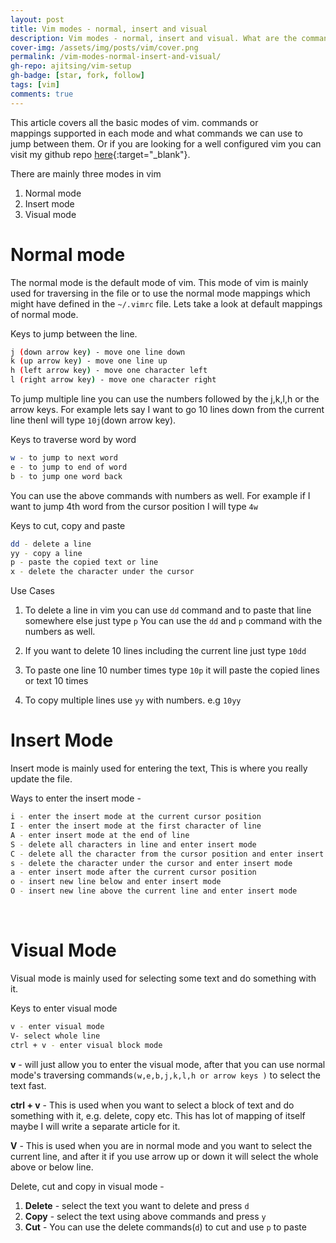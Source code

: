 ```yaml
---
layout: post
title: Vim modes - normal, insert and visual
description: Vim modes - normal, insert and visual. What are the commands or mappings supported in each mode. What commands can be used to jump between the modes.
cover-img: /assets/img/posts/vim/cover.png
permalink: /vim-modes-normal-insert-and-visual/
gh-repo: ajitsing/vim-setup
gh-badge: [star, fork, follow]
tags: [vim]
comments: true
---
```


This article covers all the basic modes of vim. commands or mappings supported in each mode and what commands we can use to jump between them. Or if you are looking for a well configured vim you can visit my github repo [here](https://github.com/ajitsing/vim-setup){:target="_blank"}.

There are mainly three modes in vim

1. Normal mode
2. Insert mode
3. Visual mode

# Normal mode

The normal mode is the default mode of vim. This mode of vim is mainly used for traversing in the file or to use the normal mode mappings which might have defined in the `~/.vimrc` file. Lets take a look at default mappings of normal mode.

Keys to jump between the line.

```bash
j (down arrow key) - move one line down
k (up arrow key) - move one line up
h (left arrow key) - move one character left
l (right arrow key) - move one character right
```

To jump multiple line you can use the numbers followed by the j,k,l,h or the arrow keys. For example lets say I want to go 10 lines down from the current line thenI will type `10j`(down arrow key).

Keys to traverse word by word

```bash
w - to jump to next word
e - to jump to end of word
b - to jump one word back
```

You can use the above commands with numbers as well. For example if I want to jump 4th word from the cursor position I will type `4w`

Keys to cut, copy and paste

```bash
dd - delete a line
yy - copy a line
p - paste the copied text or line
x - delete the character under the cursor
```

Use Cases

1. To delete a line in vim you can use `dd` command and to paste that line somewhere else just type `p` You can use the `dd` and `p` command with the numbers as well.

2. If you want to delete 10 lines including the current line just type `10dd`

3. To paste one line 10 number times type `10p` it will paste the copied lines or text 10 times

4. To copy multiple lines use `yy` with numbers. e.g `10yy`


# Insert Mode

Insert mode is mainly used for entering the text, This is where you really update the file.

Ways to enter the insert mode -

```bash
i - enter the insert mode at the current cursor position
I - enter the insert mode at the first character of line
A - enter insert mode at the end of line
S - delete all characters in line and enter insert mode
C - delete all the character from the cursor position and enter insert mode
s - delete the character under the cursor and enter insert mode
a - enter insert mode after the current cursor position
o - insert new line below and enter insert mode
O - insert new line above the current line and enter insert mode
```
<br>

# Visual Mode

Visual mode is mainly used for selecting some text and do something with it.

Keys to enter visual mode

```bash
v - enter visual mode
V- select whole line
ctrl + v - enter visual block mode
```

**v** - will just allow you to enter the visual mode, after that you can use normal mode's traversing commands`(w,e,b,j,k,l,h or arrow keys )` to select the text fast.

**ctrl + v** - This is used when you want to select a block of text and do something with it, e.g. delete, copy etc. This has lot of mapping of itself maybe I will write a separate article for it.

**V** - This is used when you are in normal mode and you want to select the current line, and after it if you use arrow up or down it will select the whole above or below line.

Delete, cut and copy in visual mode -

1. **Delete** - select the text you want to delete and press `d`
2. **Copy** - select the text using above commands and press `y`
3. **Cut** - You can use the delete commands(`d`) to cut and use `p` to paste
